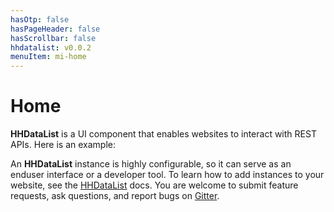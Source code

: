 ```yaml
---
hasOtp: false
hasPageHeader: false
hasScrollbar: false
hhdatalist: v0.0.2
menuItem: mi-home
---
```


# Home

<div class='row justify-content-center'>
<div class='col-12 col-md-11 col-lg-10 col-xl-10'>

<b>HHDataList</b> is a UI component that enables websites to interact with REST APIs. Here is an example:

</div>
</div>

<div class='row justify-content-center my-2'>
  <div class='col-12 col-md-11 col-lg-10 col-xl-10'>
    <div id="famous-trees-datalist" class="hh-data-list"></div>
  </div>
</div>

<script>
  var popValues = new Map()
    .set('name', 'Koiwai Farm Ipponzakura')
    .set('species', `{"link":"https://en.wikipedia.org/wiki/Prunus_serrulata","text":"Prunus serrulata"}`)
    .set('description', `The solitary cherry tree stands in Koiwai Farm, a privately owned farm not far from Iwate’s capital city Morioka (盛岡市 Morioka-shi). With over 500,000 visitors annually, the farm is immensely popular among the locals, and has been around since its establishment in 1891. In fact, the tree was said to be planted over 100 years ago too, and since then many people have visited the farm during different seasons just to see it. But among all the seasons, spring is often considered the best to see the tree in its full glory.`)
    .set('city', 'Morioka')
    .set('country', 'JPN')
    .set('lat', '39.7560461061616')
    .set('lng', '141.004011260734')
    .set('birthYear', '1922')
    .set('height', '0')
    .set('girth', '0')
    .set('links', `[{"link":"https://japanrailtimes.japanrailcafe.com.sg/web/article/seasons/sakura-series-4","text":"Japan Rail Cafe"},{"link":"https://www.koiwai.co.jp/makiba/","text":"Koiwai Farm"}]`);
</script>

<script>
function getBearerToken() {
  let user = localStorage.getItem('user');
  return user ? `Bearer ${JSON.parse(user).token}` : null;
}
</script>

<script>
  new HHDataList({
    auths: {
      deleteRecord: getBearerToken,
      patchRecord: getBearerToken,
      postRecord: getBearerToken
    },
    colWidths: {
      fields: { value: 'narrow' },
      records: { value: 'medium' },
      tools: { value: 'narrow' }
    },
    confirm: confirm,
    contentMode: { value: 'value' },
    descriptions: { 
      home: 'This data list interacts with a REST API that provides access to a small dataset of famous trees.',
      search: 'Search and order syntax is API-specific.',
      fields: 'Checked fields appear in records.',
      tools: 'Checked tools appear on the toolbar.',
      new: 'The New Record form consists of managed fields.',
      value: true 
    },
    error: (error) => { reportError(error); },
    expand: { value: false, showTool: true },
    fieldDefinitions: {
      manage: [
        { fieldName: 'id', isChecked: false },
        { fieldName: 'name', isEditable: true, isRequired: true, colWidth: 'medium' },
        { fieldName: 'species', isEditable: true, colWidth: 'medium' },
        { fieldName: 'description', isEditable: true },
        { fieldName: 'city', isEditable: true },
        { fieldName: 'country', isEditable: true },
        { fieldName: 'lat', isEditable: true },
        { fieldName: 'lng', isEditable: true },
        { fieldName: 'birthYear', isEditable: true },
        { fieldName: 'height', isEditable: true },
        { fieldName: 'girth', isEditable: true },
        { fieldName: 'links', isEditable: true }
      ],
      transform: [
        { label: 'ID', fieldNames: ['id'], isChecked: false }, 
        { label: 'Name', fieldNames: ['name'] }, 
        { label: 'Species', fieldNames: ['species'],
          transform: (v) => ({ url: v.link, title: v.text }),
          transformer: (v) => ({ url: v.link, title: v.text }),
          display: { type: 'link' }
        }, 
        { label: 'Description', fieldNames: ['description'], colWidth: 'wide', 
          display: { type: 'text', rows: 3 }
        }, 
        { label: 'Nearby City', fieldNames: ['city'] },
        { label: 'Country', fieldNames: ['country'],
          transform: async (v) => (await HHDataList.get(`http://localhost:8081/api/devportals/v1/countries/${v}`)).data.name,
          transformer: async (v) => (await HHDataList.get(`http://localhost:8081/api/devportals/v1/countries/${v}`)).data.name
        },
        { label: 'Coordinates', fieldNames: ['lat', 'lng'], 
          transformer: (lat, lng) => ({ 
            url: `https://www.google.com/maps/search/?api=1&query=${lat},${lng}`, 
            title: `${lat}, ${lng}` 
          }),
          display: { type: 'link' }
        }, 
        { label: 'Age (years)', fieldNames: ['birthYear'],
          transform: (v) => `${ (new Date().getFullYear() - v).toLocaleString() }`,
          transformer: (v) => `${ (new Date().getFullYear() - v).toLocaleString() }`
        }, 
        { label: 'Height (meters)', fieldNames: ['height'], 
          transform: (v) => v > 0 ? Math.round(v * 0.3048) : 'Unknown',
          transformer: (v) => v > 0 ? Math.round(v * 0.3048) : 'Unknown'
        }, 
        { label: 'Links', fieldNames: ['links'], 
          transform: (v) => {
            const a = [];
            for (let i of v) { a.push({ url: i.link, title: i.text }); }
            return a;
          },
          transformer: (v) => {
            const a = [];
            for (let i of v) { a.push({ url: i.link, title: i.text }); }
            return a;
          },
          display: { type: 'link' }
        }
      ]
    },
    id: 'famous-trees-datalist',
    info: (title, detail) => { reportInfo(title, detail); },
    // methods: {
    //   deleteRecord: () => { 
    //     reportWarning('Cannot Delete Record', 'This feature is disabled for this data list.'); 
    //   },
    //   patchRecord: () => {
    //     reportWarning('Cannot Modify Record Field', 'This feature is disabled for this data list.');
    //   },
    //   postRecord: () => { 
    //     reportWarning('Cannot Create Record', 'This feature is disabled for this data list.'); 
    //   }
    // },
    number: { value: true },
    parity: {
      get: { value: true },
      post: { value: true }
    },
    populate: (fieldName) => popValues.get(fieldName),
    processMode: { value: 'transform', showTool: true },
    queryParams: {
      fields: { name: 'fields' },
      filter: { name: 'filter',  placeholder: 'name like "%tree%" and country like "AUS"' },
      order: { name: 'order', default: 'name asc' },
      page: { name: 'page' },
      limit: { name: 'limit', choices: [1, 3, 5, 10, 15, 20, 50, 100], default: 3, showTool: true }
    },
    recordIdField: 'id',
    recordTitle: { fields: ['name'], format: (f, r) => r[f[0]] },
    reporters: {
      fieldDefinitions: {  },
      queryParams: {  },
      requests: {  },
      theme: {  },
      themes: {  }
    },
    responseHelper: {
      record: (res) => res.data,
      records: (res) => res.data.records,
      numPages: (res, limit) => res.data.metadata.numTotalPages,
      numResponseRecords: (res) => res.data.metadata.numResponseRecords,
      numMatchedRecords: (res) => res.data.metadata.numFilteredRecords,
      numTotalRecords: (res) => res.data.metadata.numTotalRecords
    },
    small: { value: true },
    themeDefinition: { showTool: true },
    uniformity: { value: true, fieldValue: 'No data' },
    url: `${getDomain()}/api/famous/v1/trees`
  });
</script>

<div class='row justify-content-center'>
<div class='col-12 col-md-11 col-lg-10 col-xl-10'>

An <b>HHDataList</b> instance is highly configurable, so it can serve as an enduser interface or a developer tool. To learn how to add instances to your website, see the [HHDataList](/en/hhdatalist/v0.0.2/) docs. You are welcome to submit feature requests, ask questions, and report bugs on [Gitter](https://gitter.im/hagenhaus/hhdatalist).

</div>
</div>